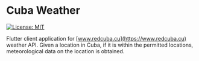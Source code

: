 # Cuba Weather

[![License: MIT](https://img.shields.io/badge/License-MIT-brightgreen.svg)](https://opensource.org/licenses/MIT)

Flutter client application for [www.redcuba.cu](https://www.redcuba.cu) weather API. Given a location in Cuba, if it is within the permitted locations, meteorological data on the location is obtained.

